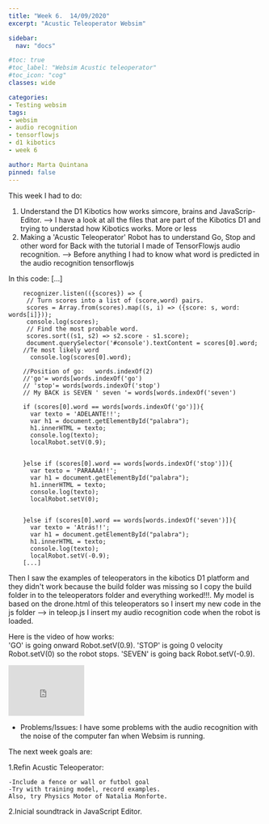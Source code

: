 ```yaml
---
title: "Week 6.  14/09/2020"
excerpt: "Acustic Teleoperator Websim"

sidebar:
  nav: "docs"

#toc: true
#toc_label: "Websim Acustic teleoperator"
#toc_icon: "cog"
classes: wide

categories:
- Testing websim
tags:
- websim
- audio recognition
- tensorflowjs
- d1 kibotics
- week 6

author: Marta Quintana
pinned: false
---
```


This week I had to do:

1. Understand the D1 Kibotics how works simcore, brains and JavaScrip-Editor. --> I have a look at all the files that are part of the Kibotics D1 and trying to understad how Kibotics works. More or less
2. Making a 'Acustic Teleoperator' Robot has to understand Go, Stop and other word for Back with the tutorial I made of TensorFlowjs audio recognition. --> Before anything I had to know what word is predicted in the audio recognition tensorflowjs

In this code:
[...]

        recognizer.listen(({scores}) => {
         // Turn scores into a list of (score,word) pairs.
         scores = Array.from(scores).map((s, i) => ({score: s, word: words[i]}));
         console.log(scores);
         // Find the most probable word.
         scores.sort((s1, s2) => s2.score - s1.score);
         document.querySelector('#console').textContent = scores[0].word;
        //Te most likely word
          console.log(scores[0].word);

        //Position of go:   words.indexOf(2)
        //'go'= words[words.indexOf('go')
        // 'stop'= words[words.indexOf('stop')
        // My BACK is SEVEN ' seven '= words[words.indexOf('seven') 
        
        if (scores[0].word == words[words.indexOf('go')]){
          var texto = 'ADELANTE!!';
          var h1 = document.getElementById("palabra");
          h1.innerHTML = texto;
          console.log(texto);
          localRobot.setV(0.9);


        }else if (scores[0].word == words[words.indexOf('stop')]){
          var texto = 'PARAAAA!!';
          var h1 = document.getElementById("palabra");
          h1.innerHTML = texto;
          console.log(texto);
          localRobot.setV(0);


        }else if (scores[0].word == words[words.indexOf('seven')]){
          var texto = 'Atrás!!';
          var h1 = document.getElementById("palabra");
          h1.innerHTML = texto;
          console.log(texto);
          localRobot.setV(-0.9);
        [...] 
        
        
Then I saw the examples of teleoperators in the kibotics D1 platform and they didn't work because the build folder was missing so I copy the build folder in to the teleoperators folder and everything worked!!!.
My model is based on the drone.html of this teleoperators so I insert my new code in the js folder --> in teleop.js I insert my audio recognition code when the robot is loaded. 



Here is the video of how works:    
'GO' is going onward Robot.setV(0.9).
'STOP' is going 0 velocity Robot.setV(0) so the robot stops.
'SEVEN' is going back Robot.setV(-0.9).

<iframe width="150" height="100" src="https://youtube.com/embed/DcwJzCOE4kI" frameborder="0" allow="autoplay; encrypted-media" allowfullscreen></iframe>



* Problems/Issues: I have some problems with the audio recognition with the noise of the computer fan when Websim is running.

The next week goals are:

1.Refin Acustic Teleoperator: 

	-Include a fence or wall or futbol goal
	-Try with training model, record examples.
	Also, try Physics Motor of Natalia Monforte.

2.Inicial soundtrack in JavaScript Editor.


